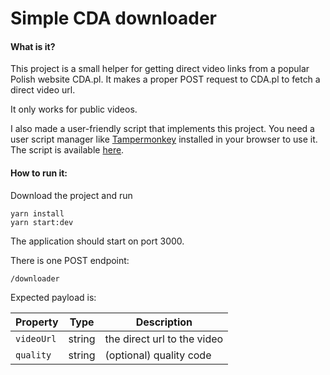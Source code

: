 # Simple CDA downloader

#### What is it?
This project is a small helper for getting direct video links from a popular Polish website CDA.pl.
It makes a proper POST request to CDA.pl to fetch a direct video url.

It only works for public videos.

I also made a user-friendly script that implements this project.
You need a user script manager like [Tampermonkey](https://www.tampermonkey.net/) installed in your browser to use it.
The script is available [here](https://greasyfork.org/pl/scripts/407868-pobieranie-z-cda-pl).

#### How to run it:
Download the project and run

    yarn install
    yarn start:dev

The application should start on port 3000.

There is one POST endpoint:

    /downloader

Expected payload is:

| Property   | Type   | Description                 |
|------------|--------|-----------------------------|
| `videoUrl` | string | the direct url to the video |
| `quality`  | string | (optional) quality code     |
